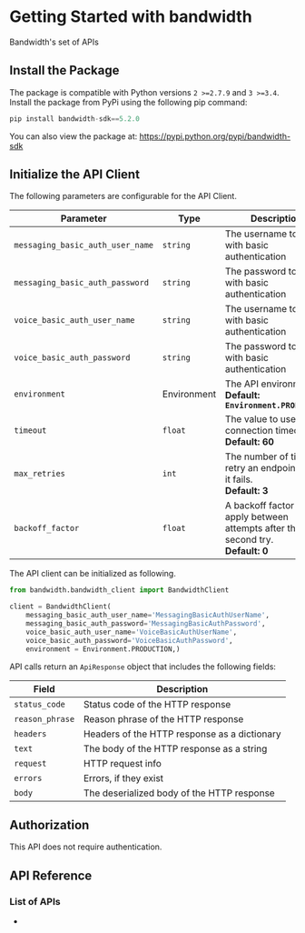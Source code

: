 # Getting Started with bandwidth

Bandwidth's set of APIs

## Install the Package

The package is compatible with Python versions ```2 >=2.7.9``` and ```3 >=3.4```.
Install the package from PyPi using the following pip command:

```python
pip install bandwidth-sdk==5.2.0
```

You can also view the package at:
https://pypi.python.org/pypi/bandwidth-sdk

## Initialize the API Client

The following parameters are configurable for the API Client.

| Parameter | Type | Description |
|  --- | --- | --- |
| `messaging_basic_auth_user_name` | `string` | The username to use with basic authentication |
| `messaging_basic_auth_password` | `string` | The password to use with basic authentication |
| `voice_basic_auth_user_name` | `string` | The username to use with basic authentication |
| `voice_basic_auth_password` | `string` | The password to use with basic authentication |
| `environment` | Environment | The API environment. <br> **Default: `Environment.PRODUCTION`** |
| `timeout` | `float` | The value to use for connection timeout. <br> **Default: 60** |
| `max_retries` | `int` | The number of times to retry an endpoint call if it fails. <br> **Default: 3** |
| `backoff_factor` | `float` | A backoff factor to apply between attempts after the second try. <br> **Default: 0** |

The API client can be initialized as following.

```python
from bandwidth.bandwidth_client import BandwidthClient

client = BandwidthClient(
    messaging_basic_auth_user_name='MessagingBasicAuthUserName',
    messaging_basic_auth_password='MessagingBasicAuthPassword',
    voice_basic_auth_user_name='VoiceBasicAuthUserName',
    voice_basic_auth_password='VoiceBasicAuthPassword',
    environment = Environment.PRODUCTION,)
```

API calls return an `ApiResponse` object that includes the following fields:

| Field | Description |
|  --- | --- |
| `status_code` | Status code of the HTTP response |
| `reason_phrase` | Reason phrase of the HTTP response |
| `headers` | Headers of the HTTP response as a dictionary |
| `text` | The body of the HTTP response as a string |
| `request` | HTTP request info |
| `errors` | Errors, if they exist |
| `body` | The deserialized body of the HTTP response |

## Authorization

This API does not require authentication.

## API Reference

### List of APIs

*

